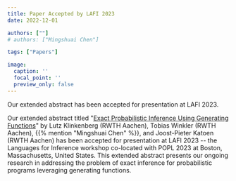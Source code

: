 ```yaml
---
title: Paper Accepted by LAFI 2023
date: 2022-12-01

authors: [""]
# authors: ["Mingshuai Chen"]

tags: ["Papers"]

image:
  caption: ''
  focal_point: ''
  preview_only: false
---
```


Our extended abstract has been accepted for presentation at LAFI 2023.

<!--more-->

Our extended abstract titled "[Exact Probabilistic Inference Using Generating Functions](/publication/klinkenberg-lafi2023/)" by Lutz Klinkenberg (RWTH Aachen), Tobias Winkler (RWTH Aachen), {{% mention "Mingshuai Chen" %}}, and Joost-Pieter Katoen (RWTH Aachen) has been accepted for presentation at LAFI 2023 -- the Languages for Inference workshop co-located with POPL 2023 at Boston, Massachusetts, United States. This extended abstract presents our ongoing research in addressing the problem of exact inference for probabilistic programs leveraging generating functions.
